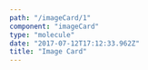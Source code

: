 ```yaml
---
path: "/imageCard/1"
component: "imageCard"
type: "molecule"
date: "2017-07-12T17:12:33.962Z"
title: "Image Card"
---
```

<Box>
  <ImageCard
    img='http://serverless.com/_/src/assets/images/icon-vol.7c3dccb3d95994d2b3d5d7920b429b27.png'
    title='Automatic Scaling'
    description='Forget about provisioning & managing your server fleet. Serverless applications scale with demand'
  />
</Box>